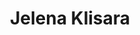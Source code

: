 ---
SICRIS: 15295
draft: false
fixName: jelena_klisara
lab: Laboratorij za matematične metode v računalništvu in informatiki
labPos: Član laboratorija
location: R3.26 - Laboratorij LMMRI
mailInfo: jelena.klisara@fri.uni-lj.si
officeHours: null
profName: dr. Jelena Klisara
profTitle: Asistent
telephoneInfo: null
title: Jelena Klisara
---